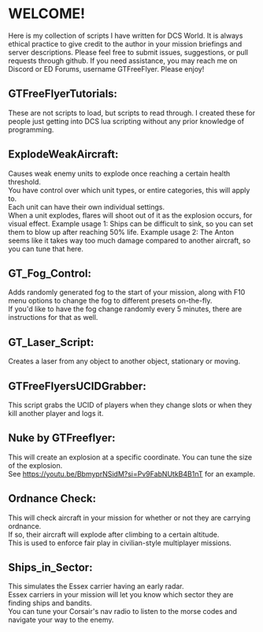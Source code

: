 # WELCOME!
Here is my collection of scripts I have written for DCS World.
It is always ethical practice to give credit to the author in your mission briefings and server descriptions.
Please feel free to submit issues, suggestions, or pull requests through github.
If you need assistance, you may reach me on Discord or ED Forums, username GTFreeFlyer.
Please enjoy!

## GTFreeFlyerTutorials:
These are not scripts to load, but scripts to read through.  I created these for people just getting into DCS lua scripting without any prior knowledge of programming.

## ExplodeWeakAircraft:
Causes weak enemy units to explode once reaching a certain health threshold.  
You have control over which unit types, or entire categories, this will apply to.  
Each unit can have their own individual settings.  
When a unit explodes, flares will shoot out of it as the explosion occurs, for visual effect.
Example usage 1:  Ships can be difficult to sink, so you can set them to blow up after reaching 50% life.
Example usage 2:  The Anton seems like it takes way too much damage compared to another aircraft, so you can tune that here.

## GT_Fog_Control:
Adds randomly generated fog to the start of your mission, along with F10 menu options to change the fog to different presets on-the-fly.  
If you'd like to have the fog change randomly every 5 minutes, there are instructions for that as well. 

## GT_Laser_Script:
Creates a laser from any object to another object, stationary or moving. 

## GTFreeFlyersUCIDGrabber:
This script grabs the UCID of players when they change slots or when they kill another player and logs it.

## Nuke by GTFreeflyer:
This will create an explosion at a specific coordinate.  You can tune the size of the explosion.  
See https://youtu.be/BbmyprNSidM?si=Pv9FabNUtkB4B1nT for an example.

## Ordnance Check:
This will check aircraft in your mission for whether or not they are carrying ordnance.  
If so, their aircraft will explode after climbing to a certain altitude.  
This is used to enforce fair play in civilian-style multiplayer missions.

## Ships_in_Sector:
This simulates the Essex carrier having an early radar.  
Essex carriers in your mission will let you know which sector they are finding ships and bandits.  
You can tune your Corsair's nav radio to listen to the morse codes and navigate your way to the enemy.
